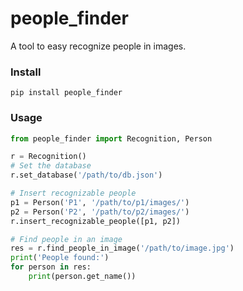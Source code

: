 # people_finder
A tool to easy recognize people in images.

### Install
```
pip install people_finder
```

### Usage
```python
from people_finder import Recognition, Person

r = Recognition()
# Set the database 
r.set_database('/path/to/db.json')

# Insert recognizable people
p1 = Person('P1', '/path/to/p1/images/')
p2 = Person('P2', '/path/to/p2/images/')
r.insert_recognizable_people([p1, p2])

# Find people in an image
res = r.find_people_in_image('/path/to/image.jpg')
print('People found:')
for person in res:
    print(person.get_name())

```